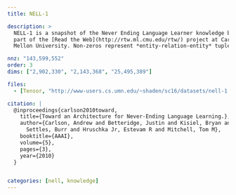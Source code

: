 ```yaml
---
title: NELL-1

description: >
  NELL-1 is a snapshot of the Never Ending Language Learner knowledge base,
  part of the [Read the Web](http://rtw.ml.cmu.edu/rtw/) project at Carnegie
  Mellon University. Non-zeros represent *entity-relation-entity* tuples.

nnz: "143,599,552"
order: 3
dims: ["2,902,330", "2,143,368", "25,495,389"]

files:
  - [Tensor, "http://www-users.cs.umn.edu/~shaden/sc16/datasets/nell-1.tns"]

citation: |
  @inproceedings{carlson2010toward,
    title={Toward an Architecture for Never-Ending Language Learning.},
    author={Carlson, Andrew and Betteridge, Justin and Kisiel, Bryan and
      Settles, Burr and Hruschka Jr, Estevam R and Mitchell, Tom M},
    booktitle={AAAI},
    volume={5},
    pages={3},
    year={2010}
  }


categories: [nell, knowledge]
---
```

